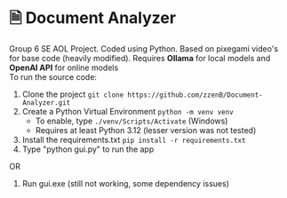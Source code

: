 **🗎 Document Analyzer** 
===============	
Group 6 SE AOL Project. Coded using Python. Based on pixegami video's for base code (heavily modified). 
Requires **Ollama** for local models and **OpenAI API** for online models<br>
To run the source code:
1. Clone the project `git clone https://github.com/zzenB/Document-Analyzer.git`
2. Create a Python Virtual Environment `python -m venv venv`
    * To enable, type `./venv/Scripts/Activate` (Windows)
    * Requires at least Python 3.12 (lesser version was not tested)
3. Install the requirements.txt `pip install -r requirements.txt`
4. Type "python gui.py" to run the app




OR <br>
1. Run gui.exe (still not working, some dependency issues)
